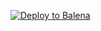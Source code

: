 [![Deploy to Balena](https://github.com/bensonjohnson/balena-hvac/actions/workflows/balena-deploy.yml/badge.svg)](https://github.com/bensonjohnson/balena-hvac/actions/workflows/balena-deploy.yml)
